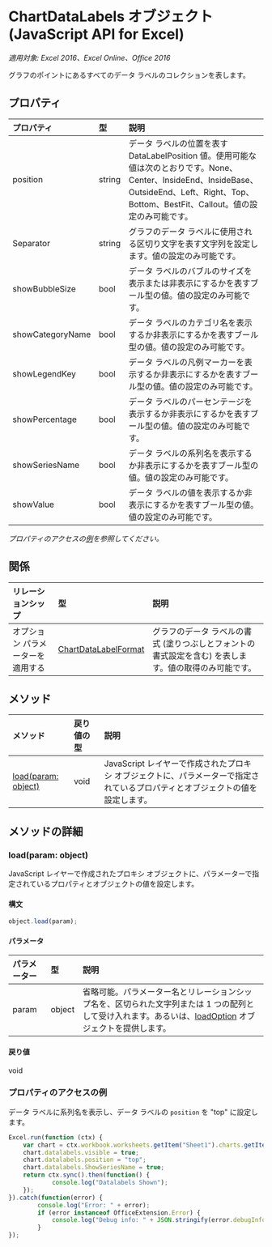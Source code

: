# ChartDataLabels オブジェクト (JavaScript API for Excel)

_適用対象: Excel 2016、Excel Online、Office 2016_

グラフのポイントにあるすべてのデータ ラベルのコレクションを表します。

## プロパティ

| プロパティ   | 型|説明
|:---------------|:--------|:----------|
|position|string|データ ラベルの位置を表すDataLabelPosition 値。使用可能な値は次のとおりです。None、Center、InsideEnd、InsideBase、OutsideEnd、Left、Right、Top、Bottom、BestFit、Callout。値の設定のみ可能です。|
|Separator|string|グラフのデータ ラベルに使用される区切り文字を表す文字列を設定します。値の設定のみ可能です。|
|showBubbleSize|bool|データ ラベルのバブルのサイズを表示または非表示にするかを表すブール型の値。値の設定のみ可能です。|
|showCategoryName|bool|データ ラベルのカテゴリ名を表示するか非表示にするかを表すブール型の値。値の設定のみ可能です。|
|showLegendKey|bool|データ ラベルの凡例マーカーを表示するか非表示にするかを表すブール型の値。値の設定のみ可能です。|
|showPercentage|bool|データ ラベルのパーセンテージを表示するか非表示にするかを表すブール型の値。値の設定のみ可能です。|
|showSeriesName|bool|データ ラベルの系列名を表示するか非表示にするかを表すブール型の値。値の設定のみ可能です。|
|showValue|bool|データ ラベルの値を表示するか非表示にするかを表すブール型の値。値の設定のみ可能です。|

_プロパティのアクセスの[例](#property-access-examples)を参照してください。_

## 関係
| リレーションシップ | 型|説明|
|:---------------|:--------|:----------|
|オプション パラメーターを適用する|[ChartDataLabelFormat](chartdatalabelformat.md)|グラフのデータ ラベルの書式 (塗りつぶしとフォントの書式設定を含む) を表します。値の取得のみ可能です。|

## メソッド

| メソッド   | 戻り値の型|説明|
|:---------------|:--------|:----------|
|[load(param: object)](#loadparam-object)|void|JavaScript レイヤーで作成されたプロキシ オブジェクトに、パラメーターで指定されているプロパティとオブジェクトの値を設定します。|

## メソッドの詳細

### load(param: object)
JavaScript レイヤーで作成されたプロキシ オブジェクトに、パラメーターで指定されているプロパティとオブジェクトの値を設定します。

#### 構文
```js
object.load(param);
```

#### パラメータ
| パラメーター   | 型|説明|
|:---------------|:--------|:----------|
|param|object|省略可能。パラメーター名とリレーションシップ名を、区切られた文字列または 1 つの配列として受け入れます。あるいは、[loadOption](loadoption.md) オブジェクトを提供します。|

#### 戻り値
void
### プロパティのアクセスの例

データ ラベルに系列名を表示し、データ ラベルの `position` を "top" に設定します。

```js
Excel.run(function (ctx) { 
	var chart = ctx.workbook.worksheets.getItem("Sheet1").charts.getItem("Chart1");	
	chart.datalabels.visible = true;
	chart.datalabels.position = "top";
	chart.datalabels.ShowSeriesName = true;
	return ctx.sync().then(function() {
			console.log("Datalabels Shown");
	});
}).catch(function(error) {
		console.log("Error: " + error);
		if (error instanceof OfficeExtension.Error) {
			console.log("Debug info: " + JSON.stringify(error.debugInfo));
		}
});
```

